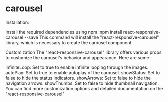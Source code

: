 # carousel

Installation:

Install the required dependencies using npm :npm install react-responsive-carousel --save
This command will install the "react-responsive-carousel" library, which is necessary to create the carousel component.

Customization
The "react-responsive-carousel" library offers various props to customize the carousel's behavior and appearance. Here are some :

infiniteLoop: Set to true to enable infinite looping through the images.
autoPlay: Set to true to enable autoplay of the carousel.
showStatus: Set to false to hide the status indicators.
showArrows: Set to false to hide the navigation arrows.
showThumbs: Set to false to hide thumbnail navigation.
You can find more customization options and detailed documentation on the "react-responsive-carousel" 

